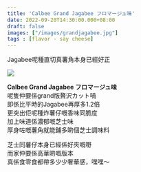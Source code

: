 ```yaml
---
title: 'Calbee Grand Jagabee フロマージュ味'
date: 2022-09-20T14:30:00.000+08:00
draft: false
images: ["/images/grandjagabee.jpg"]
tags : [flavor - say cheese]
---
```


Jagabee呢種直切真薯角本身已經好正  

![](/images/grandjagabee.jpg)

**Calbee Grand Jagabee フロマージュ味**  
呢隻仲要係grand版贅沢カット喎  
即係比平時的Jagabee再厚多1.2倍  
更突出佢呢種炸薯仔嘅香味同脆度  
加上味道係濃郁嘅芝士味  
厚身咗嘅薯角就能鋪多啲個芝士調味料  
  
芝士同薯仔本身已經係好夾嘅嘢  
而家仲要係高華啲嘅版本  
真係食零食都帶多少少奢華感，嘿嘿～  
